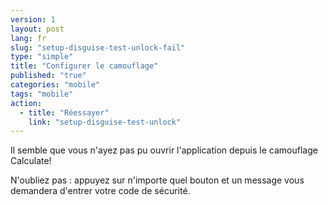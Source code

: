 ```yaml
---
version: 1
layout: post
lang: fr
slug: "setup-disguise-test-unlock-fail"
type: "simple"
title: "Configurer le camouflage"
published: "true"
categories: "mobile"
tags: "mobile"
action: 
  - title: "Réessayer"
    link: "setup-disguise-test-unlock"
---
```


Il semble que vous n'ayez pas pu ouvrir l'application depuis le camouflage Calculate! 

N'oubliez pas : appuyez sur n'importe quel bouton et un message vous demandera d'entrer votre code de sécurité.

